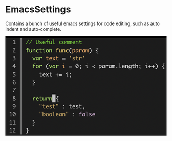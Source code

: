 # EmacsSettings

Contains a bunch of useful emacs settings for code editing, such as auto indent and auto-complete.

![emacs_code_snippet](../resources/emacs_snippet.png)
